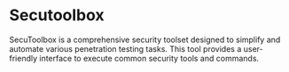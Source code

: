 # Secutoolbox
SecuToolbox is a comprehensive security toolset designed to simplify and automate various penetration testing tasks. This tool provides a user-friendly interface to execute common security tools and commands.
